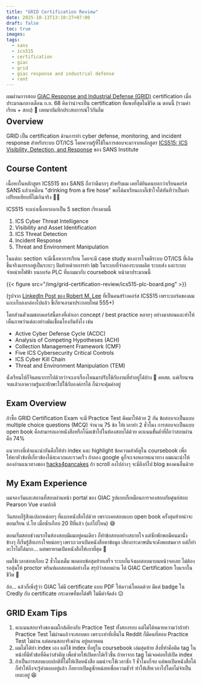```yaml
---
title: "GRID Certification Review"
date: 2025-10-13T13:10:27+07:00
draft: false
toc: true
images:
tags:
  - sans
  - ics515
  - certification
  - giac
  - grid
  - giac response and industrial defense
  - rant
---
```


ผมผ่านการสอบ [GIAC Response and Industrial Defense (GRID)](https://www.giac.org/certifications/response-industrial-defense-grid/) certification เมื่อประมาณกลางเดือน ก.ย. 68 คิดว่าน่าจะเป็น certification ที่แพงที่สุดในชีวิต ณ ตอนนี้ (รวมค่าเรียน + สอบ) 🤣 เลยมาบันทึกประสบการณ์ไว้กันลืม

<div style="text-align: center; margin-bottom: -1.5em;">
  <div data-iframe-width="150" data-iframe-height="270" data-share-badge-id="1a6be0c6-0cee-4db4-94e4-4db4426ab50c" data-share-badge-host="https://www.credly.com"></div><script type="text/javascript" async src="//cdn.credly.com/assets/utilities/embed.js"></script>
</div>

## Overview

GRID เป็น certification ด้านการทำ cyber defense, monitoring, and incident response สำหรับระบบ OT/ICS โดยความรู้ที่ใช้ในการสอบจะมาจากหลักสูตร [ICS515: ICS Visibility, Detection, and Response](https://www.sans.org/cyber-security-courses/ics-visibility-detection-response) ของ SANS Institute

## Course Content

เนื้อหาในหลักสูตร ICS515 ของ SANS ถือว่าดีมากๆ สำหรับผม เคยได้ยินคนบอกว่าเรียนคอร์ส SANS แล้วเหมือน "drinking from a fire hose" พอได้มาเรียนเองก็เข้าใจได้ทันทีว่าเป็นคำเปรียบเทียบที่ไม่เกินจริง 😵‍💫

ICS515 จะแบ่งเนื้อหาออกเป็น 5 section เรียงตามนี้

1. ICS Cyber Threat Intelligence
2. Visibility and Asset Identification
3. ICS Threat Detection
4. Incident Response
5. Threat and Environment Manipulation

ในแต่ละ section จะมีเนื้อหาการเรียน โดยจะมี case study ของการโจมตีระบบ OT/ICS ที่เกิดขึ้นจริงแทรกอยู่เป็นระยะๆ ปิดท้ายด้วยการทำ lab ในระบบที่จำลองระบบผลิต ระบบส่ง และระบบจำหน่ายไฟฟ้า บนบอร์ด PLC ที่แถมมากับ coursebook หน้าตาประมาณนี้

{{< figure src="/img/grid-certification-review/ics515-plc-board.png" >}}

(รูปจาก [LinkedIn Post ของ Robert M. Lee](https://www.linkedin.com/posts/robmichaellee_im-proud-to-announce-a-major-update-to-my-activity-6845679125366132737-X20e/) ที่เป็นคนสร้างคอร์ส ICS515 เพราะบอร์ดของผมแกะเก็บลงกล่องไปแล้ว ขี้เกียจเอามาประกอบใหม่ 555+)

โดยส่วนตัวผมชอบคอร์สนี้ตรงที่เค้าเอา concept / best practice หลายๆ อย่างมาสอนและทำให้เห็นภาพว่าแต่ละอย่างมันเชื่อมโยงกันยังไง เช่น

* Active Cyber Defense Cycle (ACDC)
* Analysis of Competing Hypotheses (ACH)
* Collection Management Framework (CMF)
* Five ICS Cybersecurity Critical Controls
* ICS Cyber Kill Chain
* Threat and Environment Manipulation (TEM)

นั่งเรียนไปก็จินตนาการไปด้วยว่าจะเอาเรื่องไหนมาปรับใช้กับงานที่ทำอยู่ได้บ้าง 💭 คหสต. แค่เรียนจนจบแล้วเอาความรู้และทักษะไปใช้กับองค์กรได้ ก็น่าจะคุ้มค่าอยู่

## Exam Overview

ถ้าซื้อ GRID Certification Exam จะมี Practice Test ติดมาให้ด้วย 2 อัน ข้อสอบจะเป็นแบบ multiple choice questions (MCQ) จำนวน 75 ข้อ ให้เวลาทำ 2 ชั่วโมง การสอบจะเป็นแบบ open book คือสามารถเอาหนังสือหรือโน๊ตเข้าไปในห้องสอบได้ด้วย คะแนนขั้นต่ำที่ถือว่าสอบผ่านคือ 74%

แนวทางที่เค้าแนะนำกันคือให้ทำ index และ highlight ข้อความสำคัญใน coursebook เพื่อให้หาหัวข้อที่เกี่ยวข้องได้สะดวกและรวดเร็ว ถ้าลอง google ดูก็จะเจอหลายแนวทาง ผมแนะนำให้ลองอ่านแนวทางของ [hacks4pancakes](https://tisiphone.net/2015/08/18/giac-testing/) ถ้า scroll ลงไปล่างๆ จะมีลิงก์ไป blog ของคนอื่นด้วย

## My Exam Experience

ผมจองวันและสถานที่สอบผ่านหน้า portal ของ GIAC รูปแบบก็เหมือนการจองสอบกับศูนย์สอบ Pearson Vue ตามปกติ

วันสอบก็รู้สึกแปลกหน่อยๆ ที่แบกหนังสือไปด้วย เพราะเคยสอบแบบ open book ครั้งสุดท้ายน่าจะตอนเรียน ป.โท เมื่อซักเกือบ 20 ปีที่แล้ว (แก่ไปไหน) 😅

ตอนเริ่มสอบช่วงแรกในห้องสอบมีผมอยู่คนเดียว ก็ทำข้อสอบอย่างสบายใจ แต่ซักพักพอมีคนมานั่งข้างๆ ก็เริ่มรู้สึกเกรงใจหน่อยๆ เพราะเวลาเปิดหนังสือหาข้อมูล เสียงกระดาษมันจะดังพอสมควร แต่ก็ทำอะไรไม่ได้มาก... แค่พยายามเปิดหนังสือให้เบาที่สุด 🥺

ผมใช้เวลาสอบเกือบ 2 ชั่วโมงเต็ม พอตอบข้อสุดท้ายเสร็จ ระบบก็แจ้งผลสอบมาบนหน้าจอเลย ไม่ต้องรอลุ้นให้ proctor พรินท์ผลสอบแต่อย่างใด สรุปว่าสอบผ่าน ได้ GIAC Certification ใบแรกในชีวิต 🎉

อ้อ... แล้วก็เพิ่งรู้ว่า GIAC ไม่มี certificate แบบ PDF ให้ดาวน์โหลดด้วย มีแค่ badge ใน Credly กับ certificate กระดาษที่ขอได้ฟรี ไม่มีค่าจัดส่ง 😑

## GRID Exam Tips

1. คะแนนสอบจริงของผมใกล้เคียงกับ Practice Test ทั้งสองรอบ แต่ไม่ได้หมายความว่าถ้าทำ Practice Test ไม่ผ่านแล้วจะสอบตก เพราะเท่าที่เห็นใน Reddit ก็มีคนที่สอบ Practice Test ไม่ผ่าน แต่ตอนสอบจริงผ่าน อยู่หลายคน
2. ผมไม่ได้ทำ index เอง แต่ใช้ index ที่อยู่ใน coursebook เล่มสุดท้าย สิ่งที่ทำคือติด tag ในหน้าที่มีหัวข้อที่คิดว่าสำคัญ เพื่อช่วยให้เปิดหาได้เร็วขึ้น ถ้าหาจาก tag ไม่เจอค่อยไปเปิด index
3. ถ้าเป็นการสอบแบบปกติที่ไม่ให้เปิดหนังสือ ผมน่าจะใช้เวลาซัก 1 ชั่วโมงก็จบ แต่พอเปิดหนังสือได้ก็ทำให้ถึงจะรู้คำตอบอยู่แล้ว ก็อยากเปิดดูซักหน่อยเพื่อความชัวร์ ทำให้เสียเวลาไปโดยไม่จำเป็นเยอะอยู่ 😆
